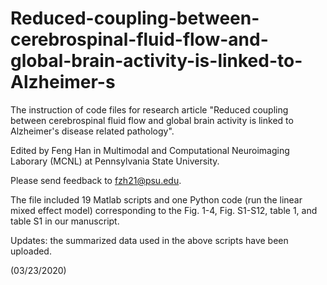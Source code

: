 # Reduced-coupling-between-cerebrospinal-fluid-flow-and-global-brain-activity-is-linked-to-Alzheimer-s

 The instruction of code files for research article "Reduced coupling between cerebrospinal fluid flow and global brain activity is linked to Alzheimer's disease related pathology".
 
 Edited by Feng Han in Multimodal and Computational Neuroimaging Laborary (MCNL) at Pennsylvania State University.
 
 Please send feedback to fzh21@psu.edu.

 
 The file included 19 Matlab scripts and one Python code (run the linear mixed effect model) corresponding to the Fig. 1-4, Fig. S1-S12, table 1, and table S1 in our manuscript.
 
Updates: the summarized data used in the above scripts have been uploaded.
 
 (03/23/2020)
